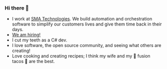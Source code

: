 ### Hi there 👋

- I work at [SMA Technologies](https://smatechnologies.com).  We build automation and orchestration software to simplify our customers lives and give them time back in their days.
- [We am hiring!](https://smatechnologies.com/careers)
- I cut my teeth as a C# dev.
- I love software, the open source community, and seeing what others are creating!
- Love cooking and creating recipes; I think my wife and my 🌮 fusion tacos 🌮 are the best.
